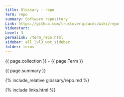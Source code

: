 ```yaml
---
title: Glossary - repo
Term: repo
summary: Software repository
Link: https://github.com/trustoverip/acdc/wiki/repo
Videostart: 
Level: 3
permalink: /term_repo.html
sidebar: all_lvl3_wot_sidebar
folder: terms
---
```


{{ page.collection }} - {{ page.Term }}

   {{ page.summary }}

{% include_relative glossary/repo.md %}

 {% include links.html %} 

